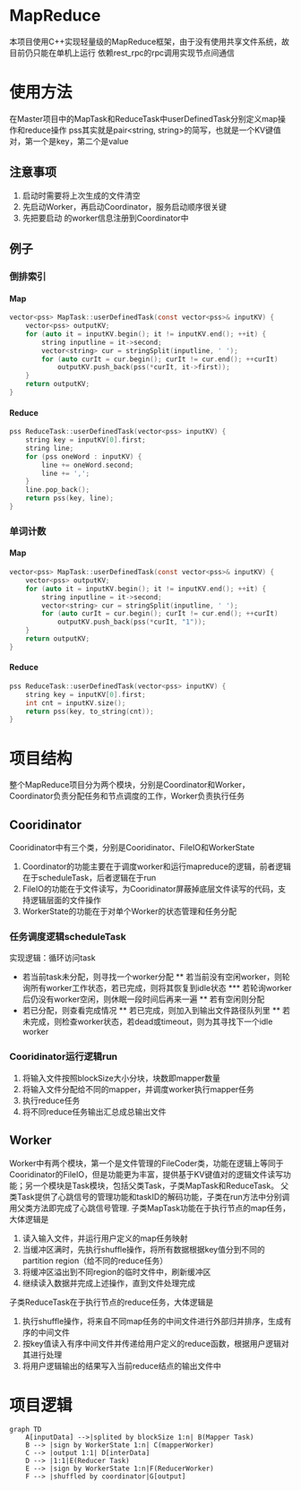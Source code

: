 # MapReduce

本项目使用C++实现轻量级的MapReduce框架，由于没有使用共享文件系统，故目前仍只能在单机上运行
依赖rest_rpc的rpc调用实现节点间通信

# 使用方法

在Master项目中的MapTask和ReduceTask中userDefinedTask分别定义map操作和reduce操作
pss其实就是pair<string, string>的简写，也就是一个KV键值对，第一个是key，第二个是value

## 注意事项

1. 启动时需要将上次生成的文件清空
2. 先启动Worker，再启动Coordinator，服务启动顺序很关键
3. 先把要启动 的worker信息注册到Coordinator中

## 例子

### 倒排索引

#### Map

```c
vector<pss> MapTask::userDefinedTask(const vector<pss>& inputKV) {
	vector<pss> outputKV;
	for (auto it = inputKV.begin(); it != inputKV.end(); ++it) {
		string inputline = it->second;
		vector<string> cur = stringSplit(inputline, ' ');
		for (auto curIt = cur.begin(); curIt != cur.end(); ++curIt) 
			outputKV.push_back(pss(*curIt, it->first));
	}
	return outputKV;
}
```

#### Reduce

```c
pss ReduceTask::userDefinedTask(vector<pss> inputKV) {
	string key = inputKV[0].first;
	string line;
	for (pss oneWord : inputKV) {
		line += oneWord.second;
		line += ',';
	}
	line.pop_back();
	return pss(key, line);
}
```

### 单词计数

#### Map

```c
vector<pss> MapTask::userDefinedTask(const vector<pss>& inputKV) {
	vector<pss> outputKV;
	for (auto it = inputKV.begin(); it != inputKV.end(); ++it) {
		string inputline = it->second;
		vector<string> cur = stringSplit(inputline, ' ');
		for (auto curIt = cur.begin(); curIt != cur.end(); ++curIt) 
			outputKV.push_back(pss(*curIt, "1"));
	}
	return outputKV;
}
```

#### Reduce

```c
pss ReduceTask::userDefinedTask(vector<pss> inputKV) {
	string key = inputKV[0].first;
	int cnt = inputKV.size();
	return pss(key, to_string(cnt));
}
```

# 项目结构

整个MapReduce项目分为两个模块，分别是Coordinator和Worker，Coordinator负责分配任务和节点调度的工作，Worker负责执行任务

## Cooridinator

Cooridinator中有三个类，分别是Cooridinator、FileIO和WorkerState

1. Coordinator的功能主要在于调度worker和运行mapreduce的逻辑，前者逻辑在于scheduleTask，后者逻辑在于run
2. FileIO的功能在于文件读写，为Cooridinator屏蔽掉底层文件读写的代码，支持逻辑层面的文件操作
3. WorkerState的功能在于对单个Worker的状态管理和任务分配

### 任务调度逻辑scheduleTask

实现逻辑：循环访问task

* 若当前task未分配，则寻找一个worker分配
  **	若当前没有空闲worker，则轮询所有worker工作状态，若已完成，则将其恢复到idle状态
  ***		若轮询worker后仍没有worker空闲，则休眠一段时间后再来一遍
  **	若有空闲则分配
* 若已分配，则查看完成情况
  **	若已完成，则加入到输出文件路径队列里
  **	若未完成，则检查worker状态，若dead或timeout，则为其寻找下一个idle worker

### Cooridinator运行逻辑run

1. 将输入文件按照blockSize大小分块，块数即mapper数量
2. 将输入文件分配给不同的mapper，并调度worker执行mapper任务
3. 执行reduce任务
4. 将不同reduce任务输出汇总成总输出文件

## Worker

Worker中有两个模块，第一个是文件管理的FileCoder类，功能在逻辑上等同于Cooridinator的FileIO，但是功能更为丰富，提供基于KV键值对的逻辑文件读写功能；另一个模块是Task模块，包括父类Task，子类MapTask和ReduceTask。
父类Task提供了心跳信号的管理功能和taskID的解码功能，子类在run方法中分别调用父类方法即完成了心跳信号管理.
子类MapTask功能在于执行节点的map任务，大体逻辑是

1. 读入输入文件，并运行用户定义的map任务映射
2. 当缓冲区满时，先执行shuffle操作，将所有数据根据key值分到不同的partition region（给不同的reduce任务）
3. 将缓冲区溢出到不同region的临时文件中，刷新缓冲区
4. 继续读入数据并完成上述操作，直到文件处理完成

子类ReduceTask在于执行节点的reduce任务，大体逻辑是

1. 执行shuffle操作，将来自不同map任务的中间文件进行外部归并排序，生成有序的中间文件
2. 按key值读入有序中间文件并传递给用户定义的reduce函数，根据用户逻辑对其进行处理
3. 将用户逻辑输出的结果写入当前reduce结点的输出文件中
# 项目逻辑
```mermaid
graph TD
    A[inputData] -->|splited by blockSize 1:n| B(Mapper Task)
    B --> |sign by WorkerState 1:n| C(mapperWorker)
    C --> |output 1:1| D[interData]
    D --> |1:1|E(Reducer Task)
    E --> |sign by WorkerState 1:n|F(ReducerWorker)
    F --> |shuffled by coordinator|G[output]
```